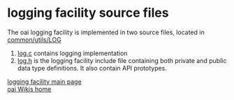 # logging facility source files

The oai logging facility is implemented in two source files, located in [common/utils/LOG](LOG)
1. [log.c](../log.c) contains logging implementation
1.  [log.h](../log.h) is the logging facility include file containing both private and public data type definitions. It also contain API prototypes.  


[logging facility  main page](log.md)  
[oai Wikis home](https://gitlab.eurecom.fr/oai/openairinterface5g/wikis/home)